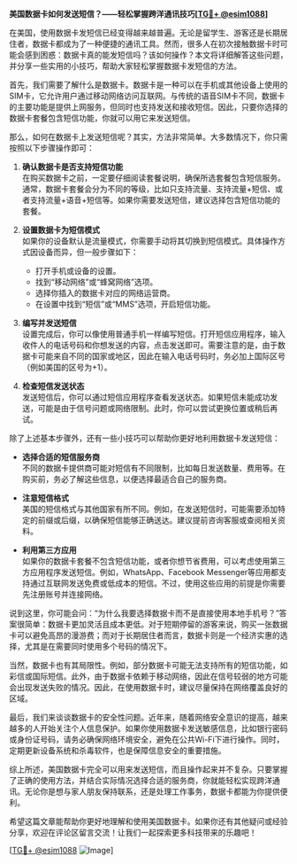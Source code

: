**美国数据卡如何发送短信？——轻松掌握跨洋通讯技巧[[TG💪+ @esim1088](https://t.me/s/esim1088)]**

在美国，使用数据卡发短信已经变得越来越普遍。无论是留学生、游客还是长期居住者，数据卡都成为了一种便捷的通讯工具。然而，很多人在初次接触数据卡时可能会感到困惑：数据卡真的能发短信吗？该如何操作？本文将详细解答这些问题，并分享一些实用的小技巧，帮助大家轻松掌握数据卡发短信的方法。

首先，我们需要了解什么是数据卡。数据卡是一种可以在手机或其他设备上使用的SIM卡，它允许用户通过移动网络访问互联网。与传统的语音SIM卡不同，数据卡的主要功能是提供上网服务，但同时也支持发送和接收短信。因此，只要你选择的数据卡套餐包含短信功能，你就可以用它来发送短信。

那么，如何在数据卡上发送短信呢？其实，方法非常简单。大多数情况下，你只需按照以下步骤操作即可：

1. **确认数据卡是否支持短信功能**  
   在购买数据卡之前，一定要仔细阅读套餐说明，确保所选套餐包含短信服务。通常，数据卡套餐会分为不同的等级，比如只支持流量、支持流量+短信、或者支持流量+语音+短信等。如果你需要发送短信，建议选择包含短信功能的套餐。

2. **设置数据卡为短信模式**  
   如果你的设备默认是流量模式，你需要手动将其切换到短信模式。具体操作方式因设备而异，但一般步骤如下：
   - 打开手机或设备的设置。
   - 找到“移动网络”或“蜂窝网络”选项。
   - 选择你插入的数据卡对应的网络运营商。
   - 在设置中找到“短信”或“MMS”选项，开启短信功能。

3. **编写并发送短信**  
   设置完成后，你可以像使用普通手机一样编写短信。打开短信应用程序，输入收件人的电话号码和你想发送的内容，点击发送即可。需要注意的是，由于数据卡可能来自不同的国家或地区，因此在输入电话号码时，务必加上国际区号（例如美国的区号为+1）。

4. **检查短信发送状态**  
   发送短信后，你可以通过短信应用程序查看发送状态。如果短信未能成功发送，可能是由于信号问题或网络限制。此时，你可以尝试更换位置或稍后再试。

除了上述基本步骤外，还有一些小技巧可以帮助你更好地利用数据卡发送短信：

- **选择合适的短信服务商**  
   不同的数据卡提供商可能对短信有不同限制，比如每日发送数量、费用等。在购买前，务必了解这些信息，以便选择最适合自己的服务商。

- **注意短信格式**  
   美国的短信格式与其他国家有所不同。例如，在发送短信时，可能需要添加特定的前缀或后缀，以确保短信能够正确送达。建议提前咨询客服或查阅相关资料。

- **利用第三方应用**  
   如果你的数据卡套餐不包含短信功能，或者你想节省费用，可以考虑使用第三方应用程序发送短信。例如，WhatsApp、Facebook Messenger等应用都支持通过互联网发送免费或低成本的短信。不过，使用这些应用的前提是你需要先注册账号并连接网络。

说到这里，你可能会问：“为什么我要选择数据卡而不是直接使用本地手机号？”答案很简单：数据卡更加灵活且成本更低。对于短期停留的游客来说，购买一张数据卡可以避免高昂的漫游费；而对于长期居住者而言，数据卡则是一个经济实惠的选择，尤其是在需要同时使用多个号码的情况下。

当然，数据卡也有其局限性。例如，部分数据卡可能无法支持所有的短信功能，如彩信或国际短信。此外，由于数据卡依赖于移动网络，因此在信号较弱的地方可能会出现发送失败的情况。因此，在使用数据卡时，建议尽量保持在网络覆盖良好的区域。

最后，我们来谈谈数据卡的安全性问题。近年来，随着网络安全意识的提高，越来越多的人开始关注个人信息保护。如果你使用数据卡发送敏感信息，比如银行密码或身份证号码，请务必确保网络环境安全，避免在公共Wi-Fi下进行操作。同时，定期更新设备系统和杀毒软件，也是保障信息安全的重要措施。

综上所述，美国数据卡完全可以用来发送短信，而且操作起来并不复杂。只要掌握了正确的使用方法，并结合实际情况选择合适的服务商，你就能轻松实现跨洋通讯。无论你是想与家人朋友保持联系，还是处理工作事务，数据卡都能为你提供便利。

希望这篇文章能帮助你更好地理解和使用美国数据卡。如果你还有其他疑问或经验分享，欢迎在评论区留言交流！让我们一起探索更多科技带来的乐趣吧！

[[TG💪+ @esim1088](https://t.me/s/esim1088) ![Image](https://i.postimg.cc/4NQfJmqS/Snipaste-2025-05-13-00-14-12.png)]